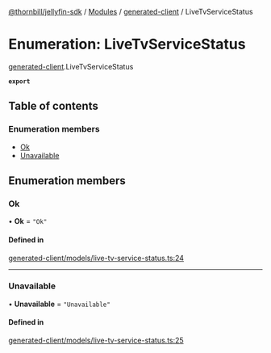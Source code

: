 [@thornbill/jellyfin-sdk](../README.md) / [Modules](../modules.md) / [generated-client](../modules/generated_client.md) / LiveTvServiceStatus

# Enumeration: LiveTvServiceStatus

[generated-client](../modules/generated_client.md).LiveTvServiceStatus

**`export`**

## Table of contents

### Enumeration members

- [Ok](generated_client.LiveTvServiceStatus.md#ok)
- [Unavailable](generated_client.LiveTvServiceStatus.md#unavailable)

## Enumeration members

### Ok

• **Ok** = `"Ok"`

#### Defined in

[generated-client/models/live-tv-service-status.ts:24](https://github.com/thornbill/jellyfin-sdk-typescript/blob/029620a/src/generated-client/models/live-tv-service-status.ts#L24)

___

### Unavailable

• **Unavailable** = `"Unavailable"`

#### Defined in

[generated-client/models/live-tv-service-status.ts:25](https://github.com/thornbill/jellyfin-sdk-typescript/blob/029620a/src/generated-client/models/live-tv-service-status.ts#L25)
